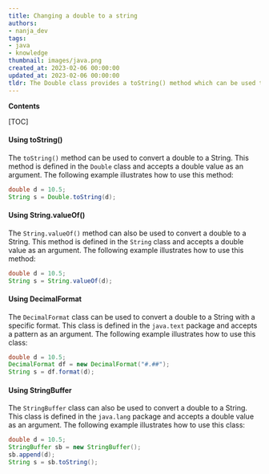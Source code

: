 ```yaml
---
title: Changing a double to a string
authors:
- nanja_dev
tags:
- java
- knowledge
thumbnail: images/java.png
created_at: 2023-02-06 00:00:00
updated_at: 2023-02-06 00:00:00
tldr: The Double class provides a toString() method which can be used to convert a double to a String.
---
```


**Contents**

[TOC]

#### Using toString()

The `toString()` method can be used to convert a double to a String. This method is defined in the `Double` class and accepts a double value as an argument. The following example illustrates how to use this method:

```java
double d = 10.5;
String s = Double.toString(d);
```

#### Using String.valueOf()

The `String.valueOf()` method can also be used to convert a double to a String. This method is defined in the `String` class and accepts a double value as an argument. The following example illustrates how to use this method:

```java
double d = 10.5;
String s = String.valueOf(d);
```

#### Using DecimalFormat

The `DecimalFormat` class can be used to convert a double to a String with a specific format. This class is defined in the `java.text` package and accepts a pattern as an argument. The following example illustrates how to use this class:

```java
double d = 10.5;
DecimalFormat df = new DecimalFormat("#.##");
String s = df.format(d);
```

#### Using StringBuffer

The `StringBuffer` class can also be used to convert a double to a String. This class is defined in the `java.lang` package and accepts a double value as an argument. The following example illustrates how to use this class:

```java
double d = 10.5;
StringBuffer sb = new StringBuffer();
sb.append(d);
String s = sb.toString();
```
